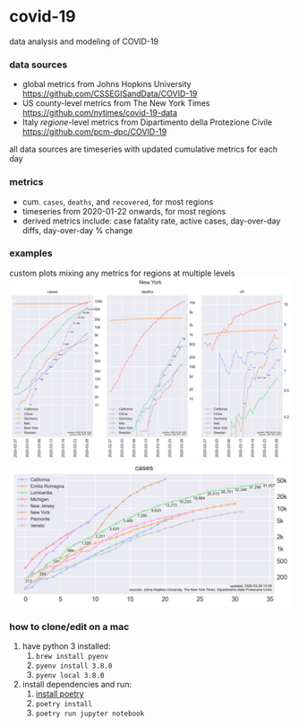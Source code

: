 # covid-19
data analysis and modeling of COVID-19

### data sources
- global metrics from Johns Hopkins University https://github.com/CSSEGISandData/COVID-19
- US county-level metrics from The New York Times https://github.com/nytimes/covid-19-data
- Italy *regione*-level metrics from Dipartimento della Protezione Civile https://github.com/pcm-dpc/COVID-19

all data sources are timeseries with updated cumulative metrics for each day

### metrics
- cum. `cases`, `deaths`, and `recovered`, for most regions
- timeseries from 2020-01-22 onwards, for most regions
- derived metrics include: case fatality rate, active cases, day-over-day diffs, day-over-day % change

### examples
custom plots mixing any metrics for regions at multiple levels
![Example 1](img/example-1.png)
![Example 2](img/example-2.png)

### how to clone/edit on a mac
1. have python 3 installed:
   1. `brew install pyenv`
   2. `pyenv install 3.8.0`
   3. `pyenv local 3.8.0`
2. install dependencies and run:
   1. [install poetry](https://poetry.eustace.io/docs/#installation)
   2. `poetry install`
   3. `poetry run jupyter notebook`
